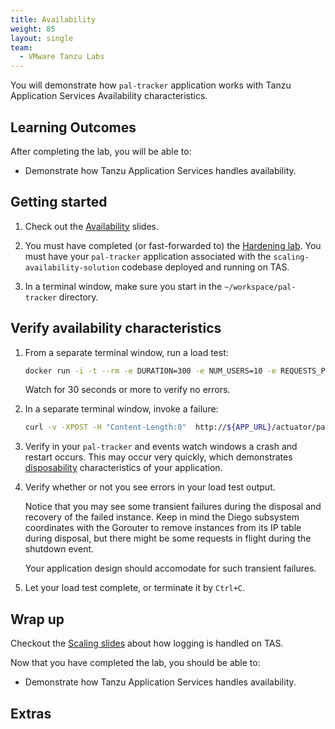 ```yaml
---
title: Availability
weight: 85
layout: single
team:
  - VMware Tanzu Labs
---
```


You will demonstrate how `pal-tracker` application
works with Tanzu Application Services Availability characteristics.

## Learning Outcomes

After completing the lab, you will be able to:

-   Demonstrate how Tanzu Application Services handles availability.

## Getting started

1.  Check out the
    [Availability](https://docs.google.com/presentation/d/1FmUnMpbKKqnIH0y4CxDjB7Vzn7nY0hiGaWngYN6F1oU/present#slide=id.ge9cac6b40d_0_0)
    slides.

1.  You must have completed (or fast-forwarded to) the
    [Hardening lab](../harden/).
    You must have your `pal-tracker` application associated with the
    `scaling-availability-solution` codebase deployed and running on TAS.

1.  In a terminal window,
    make sure you start in the `~/workspace/pal-tracker` directory.

## Verify availability characteristics

1.  From a separate terminal window,
    run a load test:

    ```bash
    docker run -i -t --rm -e DURATION=300 -e NUM_USERS=10 -e REQUESTS_PER_SECOND=5 -e URL=http://pal-tracker-${UNIQUE_IDENTIFIER}.${DOMAIN} pivotaleducation/loadtest
    ```

    Watch for 30 seconds or more to verify no errors.

1.  In a separate terminal window,
    invoke a failure:

    ```bash
    curl -v -XPOST -H "Content-Length:0"  http://${APP_URL}/actuator/palTrackerFailure
    ```

1.  Verify in your `pal-tracker` and events watch windows a crash and
    restart occurs.
    This may occur very quickly,
    which demonstrates
    [disposability](https://12factor.net/disposability)
    characteristics of your application.

1.  Verify whether or not you see errors in your load test output.

    Notice that you may see some transient failures during the disposal
    and recovery of the failed instance.
    Keep in mind the Diego subsystem coordinates with the Gorouter to
    remove instances from its IP table during disposal,
    but there might be some requests in flight during the shutdown
    event.

    Your application design should accomodate for such transient
    failures.

1.  Let your load test complete,
    or terminate it by `Ctrl+C`.

## Wrap up

Checkout the
[Scaling slides](https://docs.google.com/presentation/d/1tvXFgvV27bGYRVB3eqUIA8CcqdwjQc_HLt-0k-LrK0Y/present#slide=id.gb53c81140d_0_55)
about how logging is handled on TAS.

Now that you have completed the lab, you should be able to:
-   Demonstrate how Tanzu Application Services handles availability.

## Extras

